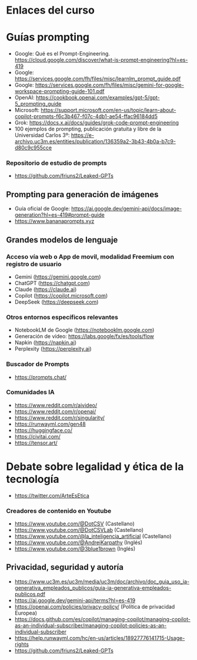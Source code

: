 # Enlaces del curso

# Guías prompting
* Google: Qué es el Prompt-Engineering. https://cloud.google.com/discover/what-is-prompt-engineering?hl=es-419
* Google: https://services.google.com/fh/files/misc/learnlm_prompt_guide.pdf
* Google: https://services.google.com/fh/files/misc/gemini-for-google-workspace-prompting-guide-101.pdf
* OpenAI: https://cookbook.openai.com/examples/gpt-5/gpt-5_prompting_guide
* Microsoft: https://support.microsoft.com/en-us/topic/learn-about-copilot-prompts-f6c3b467-f07c-4db1-ae54-ffac96184dd5
* Grok: https://docs.x.ai/docs/guides/grok-code-prompt-engineering
* 100 ejemplos de prompting, publicación gratuita y libre de la Universidad Carlos 3º: https://e-archivo.uc3m.es/entities/publication/136359a2-3b43-4b0a-b7c9-d80c9c955cce

### Repositorio de estudio de prompts
* https://github.com/friuns2/Leaked-GPTs

## Prompting para generación de imágenes
* Guía oficial de Google: https://ai.google.dev/gemini-api/docs/image-generation?hl=es-419#prompt-guide
* https://www.bananaprompts.xyz
  
## Grandes modelos de lenguaje
### Acceso vía web o App de movil, modalidad Freemium con registro de usuario
* Gemini (https://gemini.google.com)
* ChatGPT (https://chatgpt.com)
* Claude (https://claude.ai)
* Copilot (https://copilot.microsoft.com)
* DeepSeek (https://deepseek.com)

### Otros entornos específicos relevantes
* NotebookLM de Google (https://notebooklm.google.com)
* Generación de vídeo: https://labs.google/fx/es/tools/flow
* Napkin (https://napkin.ai)
* Perplexity (https://perplexity.ai)
  
### Buscador de Prompts
* https://prompts.chat/
  
### Comunidades IA
* https://www.reddit.com/r/aivideo/
* https://www.reddit.com/r/openai/
* https://www.reddit.com/r/singularity/
* https://runwayml.com/gen48
* https://huggingface.co/
* https://civitai.com/
* https://tensor.art/

# Debate sobre legalidad y ética de la tecnología
* https://twitter.com/ArteEsEtica

### Creadores de contenido en Youtube
* https://www.youtube.com/@DotCSV (Castellano)
* https://www.youtube.com/@DotCSVLab (Castellano)
* https://www.youtube.com/@la_inteligencia_artificial (Castellano)
* https://www.youtube.com/@AndrejKarpathy (Inglés)
* https://www.youtube.com/@3blue1brown (Inglés)

## Privacidad, seguridad y autoría
* https://www.uc3m.es/uc3m/media/uc3m/doc/archivo/doc_guia_uso_ia-generativa_empleados_publicos/guia-ia-generativa-empleados-publicos.pdf
* https://ai.google.dev/gemini-api/terms?hl=es-419
* https://openai.com/policies/privacy-policy/ (Política de privacidad Europea)
* https://docs.github.com/es/copilot/managing-copilot/managing-copilot-as-an-individual-subscriber/managing-copilot-policies-as-an-individual-subscriber
* https://help.runwayml.com/hc/en-us/articles/18927776141715-Usage-rights
* https://github.com/friuns2/Leaked-GPTs
  
